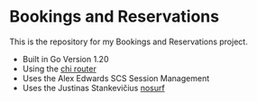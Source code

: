 # Bookings and Reservations
This is the repository for my Bookings and Reservations project.
- Built in Go Version 1.20
- Using the [chi router](https://github.com/go-chi/chi/)
- Uses the Alex Edwards SCS Session Management
- Uses the Justinas Stankevičius [nosurf](https://github.com/alexedwards/scs/)
